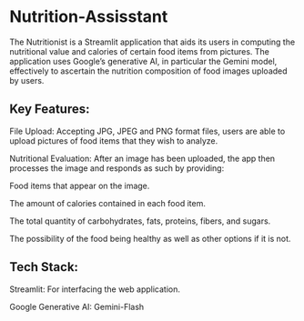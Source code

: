 # Nutrition-Assisstant

The Nutritionist is a Streamlit application that aids its users in computing the nutritional value and calories of certain food items from pictures. The application uses Google’s generative AI, in particular the Gemini model, effectively to ascertain the nutrition composition of food images uploaded by users.

## Key Features:
File Upload: Accepting JPG, JPEG and PNG format files, users are able to upload pictures of food items that they wish to analyze.

Nutritional Evaluation: After an image has been uploaded, the app then processes the image and responds as such by providing:

Food items that appear on the image.

The amount of calories contained in each food item.

The total quantity of carbohydrates, fats, proteins, fibers, and sugars.

The possibility of the food being healthy as well as other options if it is not.

## Tech Stack:
Streamlit: For interfacing the web application.

Google Generative AI: Gemini-Flash
